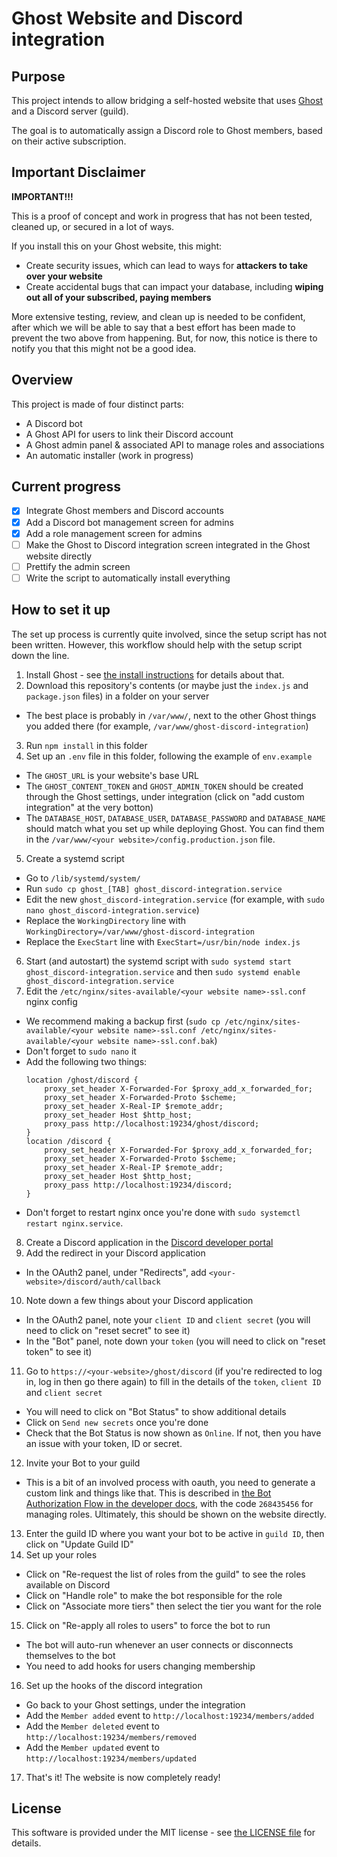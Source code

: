 # Ghost Website and Discord integration

## Purpose

This project intends to allow bridging a self-hosted website that uses [Ghost](https://github.com/TryGhost/Ghost) and a Discord server (guild).

The goal is to automatically assign a Discord role to Ghost members, based on their active subscription.

## Important Disclaimer

**IMPORTANT!!!**

This is a proof of concept and work in progress that has not been tested, cleaned up, or secured in a lot of ways.

If you install this on your Ghost website, this might:
- Create security issues, which can lead to ways for **attackers to take over your website**
- Create accidental bugs that can impact your database, including **wiping out all of your subscribed, paying members**

More extensive testing, review, and clean up is needed to be confident, after which we will be able to say that a best effort has been made to prevent the two above from happening. But, for now, this notice is there to notify you that this might not be a good idea.

## Overview

This project is made of four distinct parts:
- A Discord bot
- A Ghost API for users to link their Discord account
- A Ghost admin panel & associated API to manage roles and associations 
- An automatic installer (work in progress)

## Current progress

- [X] Integrate Ghost members and Discord accounts
- [X] Add a Discord bot management screen for admins
- [X] Add a role management screen for admins
- [ ] Make the Ghost to Discord integration screen integrated in the Ghost website directly
- [ ] Prettify the admin screen
- [ ] Write the script to automatically install everything

## How to set it up

The set up process is currently quite involved, since the setup script has not been written. However, this workflow should help with the setup script down the line.

1. Install Ghost - see [the install instructions](https://ghost.org/docs/install/ubuntu/) for details about that.
2. Download this repository's contents (or maybe just the `index.js` and `package.json` files) in a folder on your server
  - The best place is probably in `/var/www/`, next to the other Ghost things you added there (for example, `/var/www/ghost-discord-integration`)
3. Run `npm install` in this folder
4. Set up an `.env` file in this folder, following the example of `env.example`
  - The `GHOST_URL` is your website's base URL
  - The `GHOST_CONTENT_TOKEN` and `GHOST_ADMIN_TOKEN` should be created through the Ghost settings, under integration (click on "add custom integration" at the very botton)
  - The `DATABASE_HOST`, `DATABASE_USER`, `DATABASE_PASSWORD` and `DATABASE_NAME` should match what you set up while deploying Ghost. You can find them in the `/var/www/<your website>/config.production.json` file.
5. Create a systemd script
  - Go to `/lib/systemd/system/`
  - Run `sudo cp ghost_[TAB] ghost_discord-integration.service`
  - Edit the new `ghost_discord-integration.service` (for example, with `sudo nano ghost_discord-integration.service`)
  - Replace the `WorkingDirectory` line with `WorkingDirectory=/var/www/ghost-discord-integration`
  - Replace the `ExecStart` line with `ExecStart=/usr/bin/node index.js`
6. Start (and autostart) the systemd script with `sudo systemd start ghost_discord-integration.service` and then `sudo systemd enable ghost_discord-integration.service`
7. Edit the `/etc/nginx/sites-available/<your website name>-ssl.conf` nginx config
  - We recommend making a backup first (`sudo cp /etc/nginx/sites-available/<your website name>-ssl.conf /etc/nginx/sites-available/<your website name>-ssl.conf.bak`)
  - Don't forget to `sudo nano` it
  - Add the following two things:
    ```nginx
    location /ghost/discord {
        proxy_set_header X-Forwarded-For $proxy_add_x_forwarded_for;
        proxy_set_header X-Forwarded-Proto $scheme;
        proxy_set_header X-Real-IP $remote_addr;
        proxy_set_header Host $http_host;
        proxy_pass http://localhost:19234/ghost/discord;
    }
    location /discord {
        proxy_set_header X-Forwarded-For $proxy_add_x_forwarded_for;
        proxy_set_header X-Forwarded-Proto $scheme;
        proxy_set_header X-Real-IP $remote_addr;
        proxy_set_header Host $http_host;
        proxy_pass http://localhost:19234/discord;
    }
    ```
  - Don't forget to restart nginx once you're done with `sudo systemctl restart nginx.service`.
8. Create a Discord application in the [Discord developer portal](https://discord.com/developers/applications)
9. Add the redirect in your Discord application
  - In the OAuth2 panel, under "Redirects", add `<your-website>/discord/auth/callback`
10. Note down a few things about your Discord application
  - In the OAuth2 panel, note your `client ID` and `client secret` (you will need to click on "reset secret" to see it)
  - In the "Bot" panel, note down your `token` (you will need to click on "reset token" to see it)
11. Go to `https://<your-website>/ghost/discord` (if you're redirected to log in, log in then go there again) to fill in the details of the `token`, `client ID` and `client secret`
  - You will need to click on "Bot Status" to show additional details
  - Click on `Send new secrets` once you're done
  - Check that the Bot Status is now shown as `Online`. If not, then you have an issue with your token, ID or secret.
12. Invite your Bot to your guild
  - This is a bit of an involved process with oauth, you need to generate a custom link and things like that. This is described in [the Bot Authorization Flow in the developer docs](https://discord.com/developers/docs/topics/oauth2#bot-authorization-flow), with the code `268435456` for managing roles. Ultimately, this should be shown on the website directly.
13. Enter the guild ID where you want your bot to be active in `guild ID`, then click on "Update Guild ID"
14. Set up your roles
  - Click on "Re-request the list of roles from the guild" to see the roles available on Discord
  - Click on "Handle role" to make the bot responsible for the role
  - Click on "Associate more tiers" then select the tier you want for the role
15. Click on "Re-apply all roles to users" to force the bot to run
  - The bot will auto-run whenever an user connects or disconnects themselves to the bot
  - You need to add hooks for users changing membership
16. Set up the hooks of the discord integration
  - Go back to your Ghost settings, under the integration
  - Add the `Member added` event to `http://localhost:19234/members/added`
  - Add the `Member deleted` event to `http://localhost:19234/members/removed`
  - Add the `Member updated` event to `http://localhost:19234/members/updated`
17. That's it! The website is now completely ready!

## License

This software is provided under the MIT license - see [the LICENSE file](./LICENSE) for details.
